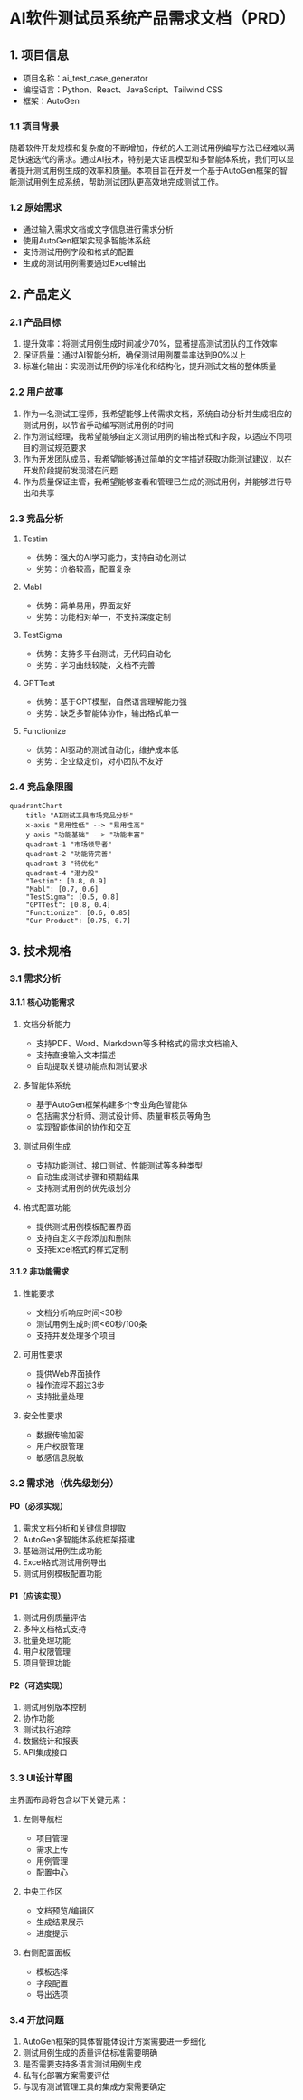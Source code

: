 # AI软件测试员系统产品需求文档（PRD）

## 1. 项目信息

- 项目名称：ai_test_case_generator
- 编程语言：Python、React、JavaScript、Tailwind CSS
- 框架：AutoGen

### 1.1 项目背景

随着软件开发规模和复杂度的不断增加，传统的人工测试用例编写方法已经难以满足快速迭代的需求。通过AI技术，特别是大语言模型和多智能体系统，我们可以显著提升测试用例生成的效率和质量。本项目旨在开发一个基于AutoGen框架的智能测试用例生成系统，帮助测试团队更高效地完成测试工作。

### 1.2 原始需求

- 通过输入需求文档或文字信息进行需求分析
- 使用AutoGen框架实现多智能体系统
- 支持测试用例字段和格式的配置
- 生成的测试用例需要通过Excel输出

## 2. 产品定义

### 2.1 产品目标

1. 提升效率：将测试用例生成时间减少70%，显著提高测试团队的工作效率
2. 保证质量：通过AI智能分析，确保测试用例覆盖率达到90%以上
3. 标准化输出：实现测试用例的标准化和结构化，提升测试文档的整体质量

### 2.2 用户故事

1. 作为一名测试工程师，我希望能够上传需求文档，系统自动分析并生成相应的测试用例，以节省手动编写测试用例的时间
2. 作为测试经理，我希望能够自定义测试用例的输出格式和字段，以适应不同项目的测试规范要求
3. 作为开发团队成员，我希望能够通过简单的文字描述获取功能测试建议，以在开发阶段提前发现潜在问题
4. 作为质量保证主管，我希望能够查看和管理已生成的测试用例，并能够进行导出和共享

### 2.3 竞品分析

1. Testim
   - 优势：强大的AI学习能力，支持自动化测试
   - 劣势：价格较高，配置复杂

2. Mabl
   - 优势：简单易用，界面友好
   - 劣势：功能相对单一，不支持深度定制

3. TestSigma
   - 优势：支持多平台测试，无代码自动化
   - 劣势：学习曲线较陡，文档不完善

4. GPTTest
   - 优势：基于GPT模型，自然语言理解能力强
   - 劣势：缺乏多智能体协作，输出格式单一

5. Functionize
   - 优势：AI驱动的测试自动化，维护成本低
   - 劣势：企业级定价，对小团队不友好

### 2.4 竞品象限图

```mermaid
quadrantChart
    title "AI测试工具市场竞品分析"
    x-axis "易用性低" --> "易用性高"
    y-axis "功能基础" --> "功能丰富"
    quadrant-1 "市场领导者"
    quadrant-2 "功能待完善"
    quadrant-3 "待优化"
    quadrant-4 "潜力股"
    "Testim": [0.8, 0.9]
    "Mabl": [0.7, 0.6]
    "TestSigma": [0.5, 0.8]
    "GPTTest": [0.8, 0.4]
    "Functionize": [0.6, 0.85]
    "Our Product": [0.75, 0.7]
```

## 3. 技术规格

### 3.1 需求分析

#### 3.1.1 核心功能需求
1. 文档分析能力
   - 支持PDF、Word、Markdown等多种格式的需求文档输入
   - 支持直接输入文本描述
   - 自动提取关键功能点和测试要求

2. 多智能体系统
   - 基于AutoGen框架构建多个专业角色智能体
   - 包括需求分析师、测试设计师、质量审核员等角色
   - 实现智能体间的协作和交互

3. 测试用例生成
   - 支持功能测试、接口测试、性能测试等多种类型
   - 自动生成测试步骤和预期结果
   - 支持测试用例的优先级划分

4. 格式配置功能
   - 提供测试用例模板配置界面
   - 支持自定义字段添加和删除
   - 支持Excel格式的样式定制

#### 3.1.2 非功能需求
1. 性能要求
   - 文档分析响应时间<30秒
   - 测试用例生成时间<60秒/100条
   - 支持并发处理多个项目

2. 可用性要求
   - 提供Web界面操作
   - 操作流程不超过3步
   - 支持批量处理

3. 安全性要求
   - 数据传输加密
   - 用户权限管理
   - 敏感信息脱敏

### 3.2 需求池（优先级划分）

#### P0（必须实现）
1. 需求文档分析和关键信息提取
2. AutoGen多智能体系统框架搭建
3. 基础测试用例生成功能
4. Excel格式测试用例导出
5. 测试用例模板配置功能

#### P1（应该实现）
1. 测试用例质量评估
2. 多种文档格式支持
3. 批量处理功能
4. 用户权限管理
5. 项目管理功能

#### P2（可选实现）
1. 测试用例版本控制
2. 协作功能
3. 测试执行追踪
4. 数据统计和报表
5. API集成接口

### 3.3 UI设计草图

主界面布局将包含以下关键元素：
1. 左侧导航栏
   - 项目管理
   - 需求上传
   - 用例管理
   - 配置中心

2. 中央工作区
   - 文档预览/编辑区
   - 生成结果展示
   - 进度提示

3. 右侧配置面板
   - 模板选择
   - 字段配置
   - 导出选项

### 3.4 开放问题

1. AutoGen框架的具体智能体设计方案需要进一步细化
2. 测试用例生成的质量评估标准需要明确
3. 是否需要支持多语言测试用例生成
4. 私有化部署方案需要评估
5. 与现有测试管理工具的集成方案需要确定
